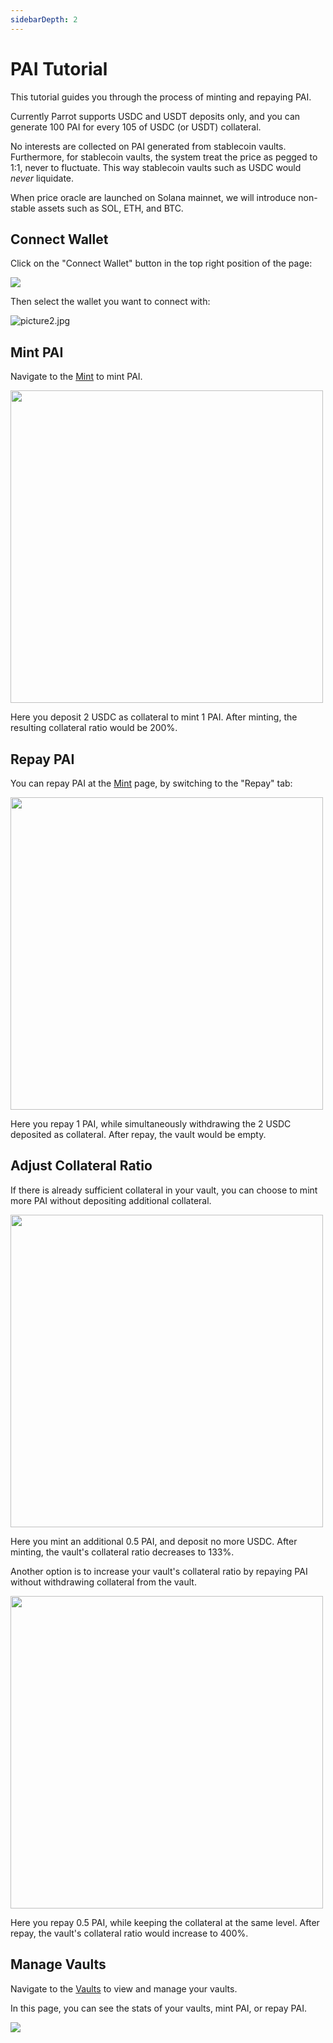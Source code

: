 ```yaml
---
sidebarDepth: 2
---
```


# PAI Tutorial

This tutorial guides you through the process of minting and repaying PAI.

Currently Parrot supports USDC and USDT deposits only, and you can generate 100
PAI for every 105 of USDC (or USDT) collateral.

No interests are collected on PAI generated from stablecoin vaults. Furthermore, for stablecoin vaults, the system treat the price as pegged to 1:1, never to fluctuate. This way stablecoin vaults such as USDC would *never* liquidate.

When price oracle are launched on Solana mainnet, we will introduce non-stable assets such as SOL, ETH, and BTC.

## Connect Wallet

Click on the "Connect Wallet" button in the top right position of the page:

![](./tutorial/connect-navbar.png)

Then select the wallet you want to connect with:

![picture2.jpg](./tutorial/wallet-select-list.jpg)

## Mint PAI

Navigate to the [Mint](https://partyparrot.finance/mint) to mint PAI.

<img src="./tutorial/mint-pai.png" width="500">

Here you deposit 2 USDC as collateral to mint 1 PAI. After minting, the resulting collateral ratio would be 200%.

## Repay PAI

You can repay PAI at the [Mint](https://partyparrot.finance/mint) page, by switching to the "Repay" tab:

<img src="./tutorial/repay-pai.png" width="500">

Here you repay 1 PAI, while simultaneously withdrawing the 2 USDC deposited as collateral. After repay, the vault would be empty.

## Adjust Collateral Ratio

If there is already sufficient collateral in your vault, you can choose to mint more PAI without depositing additional collateral.

<img src="./tutorial/mint-no-stake.png" width="500">

Here you mint an additional 0.5 PAI, and deposit no more USDC. After minting, the vault's collateral ratio decreases to 133%.

Another option is to increase your vault's collateral ratio by repaying PAI without withdrawing collateral from the vault.

<img src="./tutorial/repay-no-withdraw.png" width="500">

Here you repay 0.5 PAI, while keeping the collateral at the same level. After repay, the vault's collateral ratio would increase to 400%.

## Manage Vaults

Navigate to the [Vaults](https://partyparrot.finance/vaults) to view and manage your vaults.

In this page, you can see the stats of your vaults, mint PAI, or repay PAI.

![](./tutorial/list-vaults.png)
